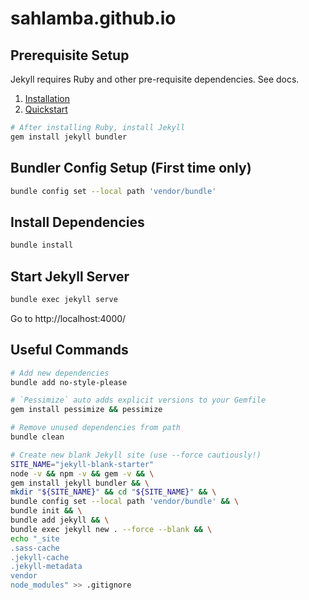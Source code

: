 # sahlamba.github.io

## Prerequisite Setup

Jekyll requires Ruby and other pre-requisite dependencies. See docs.
1. [Installation](https://jekyllrb.com/docs/installation/)
1. [Quickstart](https://jekyllrb.com/docs/)

```bash
# After installing Ruby, install Jekyll
gem install jekyll bundler
```

## Bundler Config Setup (First time only)

```bash
bundle config set --local path 'vendor/bundle'
```

## Install Dependencies

```bash
bundle install
```

## Start Jekyll Server

```bash
bundle exec jekyll serve
```

Go to http://localhost:4000/

## Useful Commands

```bash
# Add new dependencies
bundle add no-style-please

# `Pessimize` auto adds explicit versions to your Gemfile
gem install pessimize && pessimize

# Remove unused dependencies from path
bundle clean 

# Create new blank Jekyll site (use --force cautiously!)
SITE_NAME="jekyll-blank-starter"
node -v && npm -v && gem -v && \
gem install jekyll bundler && \
mkdir "${SITE_NAME}" && cd "${SITE_NAME}" && \
bundle config set --local path 'vendor/bundle' && \
bundle init && \
bundle add jekyll && \
bundle exec jekyll new . --force --blank && \
echo "_site
.sass-cache
.jekyll-cache
.jekyll-metadata
vendor
node_modules" >> .gitignore 
```